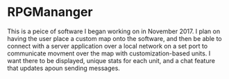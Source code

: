 # RPGMananger
This is a peice of software I began working on in November 2017. I plan on having the user place a custom map onto the software, and then be able to connect with a server application over a local network on a set port to communicate movment over the map with customization-based units. I want there to be displayed, unique stats for each unit, and a chat feature that updates apoun sending messages.
